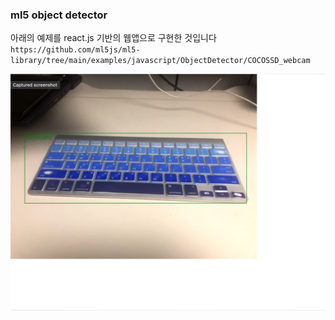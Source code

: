 ### ml5 object detector

아래의 예제를 react.js 기반의 웹앱으로 구현한 것입니다  
`https://github.com/ml5js/ml5-library/tree/main/examples/javascript/ObjectDetector/COCOSSD_webcam`  

![키보드](./keyboard.png)
